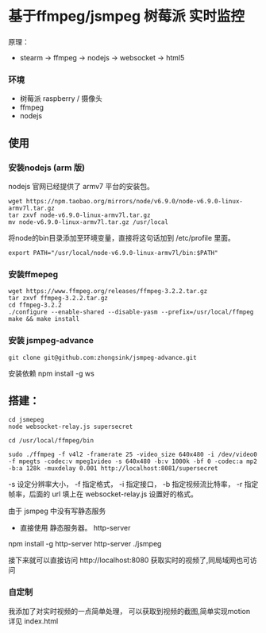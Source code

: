 # 基于ffmpeg/jsmpeg 树莓派 实时监控

###

原理：
- stearm -> ffmpeg -> nodejs -> websocket -> html5

### 环境

- 树莓派 raspberry / 摄像头
- ffmpeg
- nodejs


## 使用

### 安装nodejs (arm 版)

nodejs 官网已经提供了 armv7 平台的安装包。
```
wget https://npm.taobao.org/mirrors/node/v6.9.0/node-v6.9.0-linux-armv7l.tar.gz
tar zxvf node-v6.9.0-linux-armv7l.tar.gz
mv node-v6.9.0-linux-armv7l.tar.gz /usr/local
```
将node的bin目录添加至环境变量，直接将这句话加到 /etc/profile 里面。
```
export PATH="/usr/local/node-v6.9.0-linux-armv7l/bin:$PATH"
```
### 安装ffmepeg

```
wget https://www.ffmpeg.org/releases/ffmpeg-3.2.2.tar.gz
tar zxvf ffmpeg-3.2.2.tar.gz
cd ffmpeg-3.2.2
./configure --enable-shared --disable-yasm --prefix=/usr/local/ffmpeg
make && make install
```
### 安装 jsmpeg-advance
```
git clone git@github.com:zhongsink/jsmpeg-advance.git
```
安装依赖 npm install -g ws

## 搭建：
```
cd jsmepeg
node websocket-relay.js supersecret
```

```
cd /usr/local/ffmpeg/bin

sudo ./ffmpeg -f v4l2 -framerate 25 -video_size 640x480 -i /dev/video0 -f mpegts -codec:v mpeg1video -s 640x480 -b:v 1000k -bf 0 -codec:a mp2 -b:a 128k -muxdelay 0.001 http://localhost:8081/supersecret
 ```
 -s 设定分辨率大小， -f 指定格式， -i 指定接口， -b 指定视频流比特率， -r 指定帧率，后面的 url 填上在 websocket-relay.js 设置好的格式。

由于 jsmpeg 中没有写静态服务

- 直接使用 静态服务器。 http-server 

npm install -g http-server
http-server ./jsmpeg

接下来就可以直接访问 http://localhost:8080 获取实时的视频了,同局域网也可访问
 
### 自定制

我添加了对实时视频的一点简单处理， 可以获取到视频的截图,简单实现motion
详见 index.html










